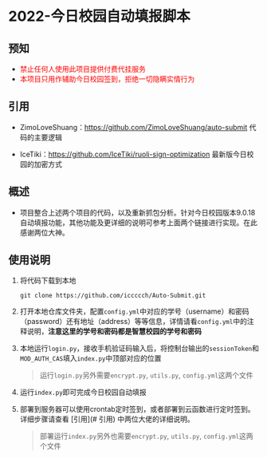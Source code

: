 # 2022-今日校园自动填报脚本

## 预知

* <font color="red">禁止任何人使用此项目提供付费代挂服务</font>
* <font color="red">本项目只用作辅助今日校园签到，拒绝一切隐瞒实情行为</font>

## 引用

* ZimoLoveShuang：https://github.com/ZimoLoveShuang/auto-submit 代码的主要逻辑

* IceTiki：https://github.com/IceTiki/ruoli-sign-optimization 最新版今日校园的加密方式

## 概述

* 项目整合上述两个项目的代码，以及重新抓包分析。针对今日校园版本9.0.18自动填报功能，其他功能及更详细的说明可参考上面两个链接进行实现。在此感谢两位大神。

## 使用说明

1. 将代码下载到本地

   ``` shell
   git clone https://github.com/iccccch/Auto-Submit.git
   ```

2. 打开本地仓库文件夹，配置`config.yml`中对应的学号（username）和密码（password）还有地址（address）等等信息，详情请看`config.yml`中的注释说明，**注意这里的学号和密码都是智慧校园的学号和密码**

3. 本地运行`login.py`，接收手机验证码输入后，将控制台输出的`sessionToken`和`MOD_AUTH_CAS`填入`index.py`中顶部对应的位置

   > 运行`login.py`另外需要`encrypt.py`, `utils.py`, `config.yml`这两个文件

4. 运行`index.py`即可完成今日校园自动填报

5. 部署到服务器可以使用crontab定时签到，或者部署到云函数进行定时签到。详细步骤请查看 [引用](# 引用) 中两位大佬的详细说明。

   > 部署运行`index.py`另外也需要`encrypt.py`, `utils.py`, `config.yml`这两个文件